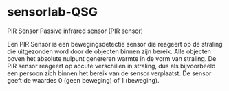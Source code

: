 # sensorlab-QSG
PIR Sensor
Passive infrared sensor (PIR sensor)

Een PIR Sensor is een bewegingsdetectie sensor die reageert op de straling die uitgezonden word door de objecten binnen zijn bereik. Alle objecten boven het absolute nulpunt genereren warmte in de vorm van straling. De PIR sensor reageert op accute verschillen in straling, dus als bijvoorbeeld een persoon zich binnen het bereik van de sensor verplaatst. De sensor geeft de waardes 0 (geen beweging) of 1 (beweging).
